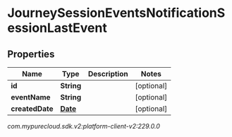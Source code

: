 # JourneySessionEventsNotificationSessionLastEvent


## Properties

| Name | Type | Description | Notes |
| ------------ | ------------- | ------------- | ------------- |
| **id** | **String** |  |  [optional] |
| **eventName** | **String** |  |  [optional] |
| **createdDate** | [**Date**](Date) |  |  [optional] |




_com.mypurecloud.sdk.v2:platform-client-v2:229.0.0_
